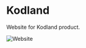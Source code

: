 # Kodland
Website for Kodland product.

![Website](https://user-images.githubusercontent.com/94855583/214199839-5713d440-9b96-431a-9e0e-37d42342dbfc.png)
